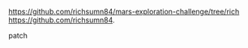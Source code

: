 https://github.com/richsumn84/mars-exploration-challenge/tree/rich
https://github.com/richsumn84.

patch
